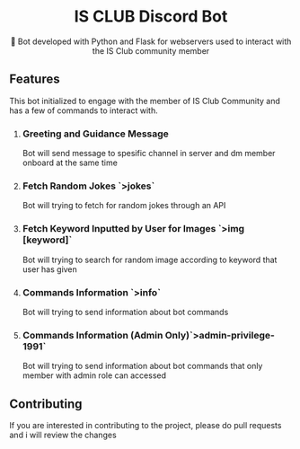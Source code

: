<div align="center">
  <h1>IS CLUB Discord Bot</h1>
  <p>🤖 Bot developed with Python and Flask for webservers used to interact with the IS Club community member</p>
</div>

## Features
This bot initialized to engage with the member of IS Club Community and has a few of commands to interact with.
<ol>
    <li>
        <h3>Greeting and Guidance Message</h3>
        <p>Bot will send message to spesific channel in server and dm member onboard at the same time</p>
    </li>
    <li>
        <h3>Fetch Random Jokes `>jokes`</h3>
        <p>Bot will trying to fetch for random jokes through an API</p>
    </li>
    <li>
        <h3>Fetch Keyword Inputted by User for Images `>img [keyword]`</h3>
        <p>Bot will trying to search for random image according to keyword that user has given</p>
    </li>
    <li>
        <h3>Commands Information `>info`</h3>
        <p>Bot will trying to send information about bot commands</p>
    </li>
    <li>
        <h3>Commands Information (Admin Only)`>admin-privilege-1991`</h3>
        <p>Bot will trying to send information about bot commands that only member with admin role can accessed</p>
    </li>
</ol>

## Contributing
If you are interested in contributing to the project, please do pull requests and i will review the changes
